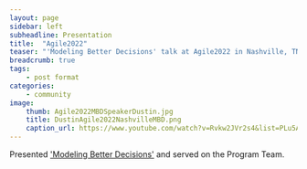 ```yaml
---
layout: page
sidebar: left
subheadline: Presentation
title:  "Agile2022"
teaser: "'Modeling Better Decisions' talk at Agile2022 in Nashville, TN"
breadcrumb: true
tags:
    - post format
categories:
    - community
image:
    thumb: Agile2022MBDSpeakerDustin.jpg
    title: DustinAgile2022NashvilleMBD.png
    caption_url: https://www.youtube.com/watch?v=Rvkw2JVr2s4&list=PLu5A5CyoWE0aYG6Fosb113fD_VQv3-VRn&index=3
---
```

Presented <a href='https://www.youtube.com/watch?v=Rvkw2JVr2s4&list=PLu5A5CyoWE0aYG6Fosb113fD_VQv3-VRn&index=3' target='new'>'Modeling Better Decisions'</a> and served on the Program Team.


